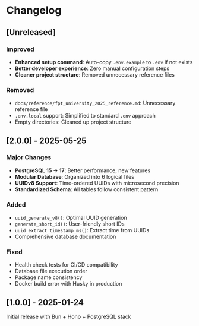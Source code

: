 # Changelog

## [Unreleased]

### Improved
- **Enhanced setup command**: Auto-copy `.env.example` to `.env` if not exists
- **Better developer experience**: Zero manual configuration steps
- **Cleaner project structure**: Removed unnecessary reference files

### Removed
- `docs/reference/fpt_university_2025_reference.md`: Unnecessary reference file
- `.env.local` support: Simplified to standard `.env` approach
- Empty directories: Cleaned up project structure

## [2.0.0] - 2025-05-25

### Major Changes
- **PostgreSQL 15 → 17**: Better performance, new features
- **Modular Database**: Organized into 6 logical files
- **UUIDv8 Support**: Time-ordered UUIDs with microsecond precision
- **Standardized Schema**: All tables follow consistent pattern

### Added
- `uuid_generate_v8()`: Optimal UUID generation
- `generate_short_id()`: User-friendly short IDs
- `uuid_extract_timestamp_ms()`: Extract time from UUIDs
- Comprehensive database documentation

### Fixed
- Health check tests for CI/CD compatibility
- Database file execution order
- Package name consistency
- Docker build error with Husky in production

## [1.0.0] - 2025-01-24

Initial release with Bun + Hono + PostgreSQL stack
